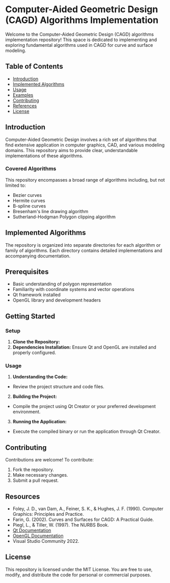 # Computer-Aided Geometric Design (CAGD) Algorithms Implementation

Welcome to the Computer-Aided Geometric Design (CAGD) algorithms implementation repository! This space is dedicated to implementing and exploring fundamental algorithms used in CAGD for curve and surface modeling.

## Table of Contents

- [Introduction](#introduction)
- [Implemented Algorithms](#implemented-algorithms)
- [Usage](#usage)
- [Examples](#examples)
- [Contributing](#contributing)
- [References](#references)
- [License](#license)

## Introduction

Computer-Aided Geometric Design involves a rich set of algorithms that find extensive application in computer graphics, CAD, and various modeling domains. This repository aims to provide clear, understandable implementations of these algorithms.

### Covered Algorithms

This repository encompasses a broad range of algorithms including, but not limited to:

- Bezier curves 
- Hermite curves
- B-spline curves
- Bresenham's line drawing algorithm
- Sutherland-Hodgman Polygon clipping algorithm

## Implemented Algorithms

The repository is organized into separate directories for each algorithm or family of algorithms. Each directory contains detailed implementations and accompanying documentation.

## Prerequisites

- Basic understanding of polygon representation
- Familiarity with coordinate systems and vector operations
- Qt framework installed
- OpenGL library and development headers

## Getting Started

### Setup

1. **Clone the Repository:**
2. **Dependencies Installation:**
Ensure Qt and OpenGL are installed and properly configured.

### Usage

1. **Understanding the Code:**
- Review the project structure and code files.
2. **Building the Project:**
- Compile the project using Qt Creator or your preferred development environment.
3. **Running the Application:**
- Execute the compiled binary or run the application through Qt Creator.


## Contributing

Contributions are welcome! To contribute:
1. Fork the repository.
2. Make necessary changes.
3. Submit a pull request.

## Resources

- Foley, J. D., van Dam, A., Feiner, S. K., & Hughes, J. F. (1990). Computer Graphics: Principles and Practice.
- Farin, G. (2002). Curves and Surfaces for CAGD: A Practical Guide.
- Piegl, L., & Tiller, W. (1997). The NURBS Book.
- [Qt Documentation](https://doc.qt.io/qt-5/)
- [OpenGL Documentation](https://www.opengl.org/documentation/)
- Visual Studio Community 2022.

## License

This repository is licensed under the MIT License. You are free to use, modify, and distribute the code for personal or commercial purposes.
